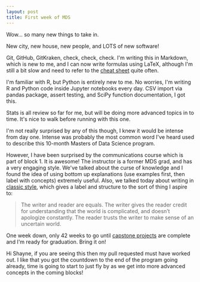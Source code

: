 ```yaml
---
layout: post
title: First week of MDS
---
```


Wow... so many new things to take in.

New city, new house, new people, and LOTS of new software!

Git, GitHub, GitKraken, check, check, check. I'm writing this in Markdown, which is new to me, and I can now write formulas using LaTeX, although I'm still a bit slow and need to refer to the [cheat sheet](http://users.dickinson.edu/~richesod/latex/latexcheatsheet.pdf) quite often.

I'm familiar with R, but Python is entirely new to me. No worries, I'm writing R and Python code inside Jupyter notebooks every day. CSV import via pandas package, assert testing, and SciPy function documentation, I got this.

Stats is all review so far for me, but will be doing more advanced topics in to time. It's nice to walk before running with this one.

I'm not really surprised by any of this though, I knew it would be intense from day one. Intense was probably the most common word I've heard used to describe this 10-month Masters of Data Science program.

However, I have been surprised by the communications course which is part of block 1. It is awesome! The instructor is a former MDS grad, and has a very engaging style. We've talked about the curse of knowledge and I found the idea of using bottom up explanations (use examples first, then label with concepts) extremely useful. Also, we talked today about writing in [classic style](http://classicprose.com/), which gives a label and structure to the sort of thing I aspire to:
> The writer and reader are equals. The writer gives the reader credit for understanding that the world is complicated, and doesn’t apologize constantly. The reader trusts the writer to make sense of an uncertain world.

One week down, only 42 weeks to go until [capstone projects](https://ubc-mds.github.io/capstone/about/) are complete and I'm ready for graduation. Bring it on!

Hi Shayne, if you are seeing this then my pull requested must have worked out. I like that you got the countdown to the end of the program going already, time is going to start to just fly by as we get into more advanced concepts in the coming blocks!

